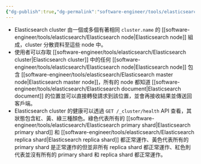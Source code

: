 ```yaml
---
{"dg-publish":true,"dg-permalink":"software-engineer/tools/elasticsearch/Elasticsearch cluster","permalink":"/software-engineer/tools/elasticsearch/Elasticsearch cluster/"}
---
```


- Elasticsearch cluster 由一個或多個有著相同 `cluster.name` 的 [[software-engineer/tools/elasticsearch/Elasticsearch node\|Elasticsearch node]] 組成，cluster 分散資料至這些 node 中。
 - 使用者可以存取 [[software-engineer/tools/elasticsearch/Elasticsearch cluster\|Elasticsearch cluster]] 中的任何 [[software-engineer/tools/elasticsearch/Elasticsearch node\|Elasticsearch node]] 包含 [[software-engineer/tools/elasticsearch/Elasticsearch master node\|Elasticsearch master node]]，所有的 node 都知道 [[software-engineer/tools/elasticsearch/Elasticsearch document\|Elasticsearch document]] 的位置並可以直接轉發請求到該位置，並會再接收結果並傳送回客戶端。
- Elasticsearch cluster 的健康可以透過 `GET /_cluster/health` API 查看，其狀態包含紅、黃、綠三種顏色。綠色代表所有的 [[software-engineer/tools/elasticsearch/Elasticsearch primary shard\|Elasticsearch primary shard]] 和 [[software-engineer/tools/elasticsearch/Elasticsearch replica shard\|Elasticsearch replica shard]] 都正常運作、黃色代表所有的 primary shard 是正常運作的但並非所有 replica shard 都正常運作、紅色則代表並沒有所有的 primary shard 和 replica shard 都正常運作。